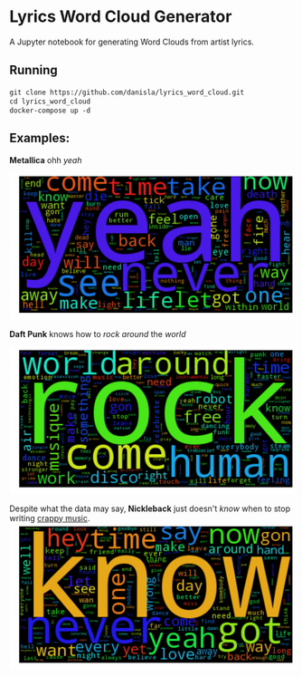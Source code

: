 # Lyrics Word Cloud Generator

A Jupyter notebook for generating Word Clouds from artist lyrics.

## Running

```
git clone https://github.com/danisla/lyrics_word_cloud.git
cd lyrics_word_cloud
docker-compose up -d
```

## Examples:

**Metallica** ohh _yeah_

![yeeeaaahhh](./images/metallica_word_cloud.png)

**Daft Punk** knows how to _rock_ _around_ the _world_

![Daft Punk - World Rockers](./images/daft_punk_word_cloud.png)

Despite what the data may say, **Nickleback** just doesn't _know_ when to stop writing [crappy music](http://lmgtfy.com/?q=worst+band+in+the+world).
[![Worst band in the world (next to Creed)](./images/nickleback_word_cloud.png)](http://lmgtfy.com/?q=worst+band+in+the+world)
